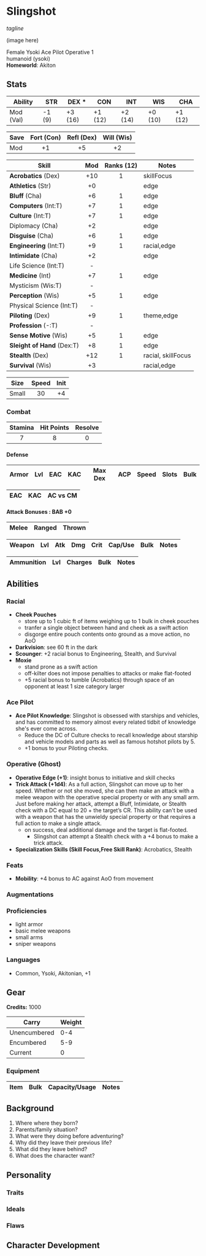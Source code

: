 # Slingshot

*tagline*

(image here)

Female Ysoki Ace Pilot Operative 1  
humanoid (ysoki)  
**Homeworld**: Akiton

## Stats

|**Ability**|**STR**|**DEX** \*|**CON**|**INT**|**WIS**|**CHA**|
| ---- | ---- | ---- | ---- | ---- | ---- | ---- |
|Mod (Val)| -1 (9) | +3 (16) | +1 (12) | +2 (14) | +0 (10) | +1 (12) |

| Save | Fort (Con) | Refl (Dex) | Will (Wis) |
| ---- | :--------: | :--------: | :--------: |
| Mod | +1 | +5 | +2 |

| Skill | Mod | Ranks (12) | Notes
| ---- | :--: | :---: | ----- |
| **Acrobatics** (Dex) | +10 |1|skillFocus|
| **Athletics** (Str) | +0 ||edge|
| **Bluff** (Cha) | +6 |1|edge|
| **Computers** (Int:T) | +7 |1|edge|
| **Culture** (Int:T) | +7 |1|edge|
| Diplomacy (Cha) | +2 ||edge|
| **Disguise** (Cha) | +6 |1|edge|
| **Engineering** (Int:T) |+9|1|racial,edge|
| **Intimidate** (Cha) | +2 ||edge|
| Life Science (Int:T) |-|||
| **Medicine** (Int) | +7 |1|edge|
| Mysticism (Wis:T) |-|||
| **Perception** (Wis) | +5 |1|edge|
| Physical Science (Int:T) |-|||
| **Piloting** (Dex) | +9 |1|theme,edge|
| **Profession** (-:T) |-|||
| **Sense Motive** (Wis) | +5 |1|edge|
| **Sleight of Hand** (Dex:T) | +8 |1|edge|
| **Stealth** (Dex) | +12 |1|racial, skillFocus|
| **Survival** (Wis) | +3 ||racial,edge|

| Size | Speed | Init |
| :--: | :---: | :--: |
| Small | 30 | +4 |

### Combat

| Stamina | Hit Points | Resolve |
| :-----: | :--------: | :-----: |
| 7 | 8 | 0 |

#### Defense

| Armor | Lvl | EAC | KAC | Max Dex | ACP | Speed | Slots | Bulk |
| ----- | :-: | :-: | :-: | :-----: | :---: | :---: | :---: | :--: |

| EAC | KAC | AC vs CM |
| :-: | :-: | :------: |

#### Attack Bonuses : BAB +0

| Melee | Ranged | Thrown |
| :---: | :----: | :----: |

| Weapon | Lvl | Atk | Dmg | Crit | Cap/Use | Bulk | Notes |
| ------ | :-: | :-: | :-: | :--: | :-----: | :--: | ----- |


| Ammunition | Lvl | Charges | Bulk | Notes |
| ---------- | :-: | :-----: | :--: | ----- |

## Abilities

### Racial

- **Cheek Pouches**
	- store up to 1 cubic ft of items weighing up to 1 bulk in cheek pouches
	- tranfer a single object between hand and cheek as a swift action
	- disgorge entire pouch contents onto ground as a move action, no AoO
- **Darkvision**: see 60 ft in the dark
- **Scounger**: +2 racial bonus to Engineering, Stealth, and Survival
- **Moxie**
	- stand prone as a swift action
	- off-kilter does not impose penalties to attacks or make flat-footed
	- +5 racial bonus to tumble (Acrobatics) through space of an opponent at least 1 size category larger

### Ace Pilot

- **Ace Pilot Knowledge**: Slingshot is obsessed with starships and vehicles, and has committed to memory almost every related tidbit of knowledge she's ever come across.
  - Reduce the DC of Culture checks to recall knowledge about starship and vehicle models and parts as well as famous hotshot pilots by 5.
  - +1 bonus to your Piloting checks.

### Operative (Ghost)

- **Operative Edge (+1)**: insight bonus to initiative and skill checks
- **Trick Attack (+1d4)**: As a full action, Slingshot can move up to her speed. Whether or not she moved, she can then make an attack with a melee weapon with the operative special property or with any small arm. Just before making her attack, attempt a Bluff, Intimidate, or Stealth check with a DC equal to 20 + the target’s CR. This ability can't be used with a weapon that has the unwieldy special property or that requires a full action to make a single attack.
  - on success, deal additional damage and the target is flat-footed.
	- Slingshot can attempt a Stealth check with a +4 bonus to make a trick attack.
- **Specialization Skills (Skill Focus,Free Skill Rank)**: Acrobatics, Stealth

### Feats

- **Mobility**: +4 bonus to AC against AoO from movement

### Augmentations


### Proficiencies

- light armor
- basic melee weapons
- small arms
- sniper weapons

### Languages

- Common, Ysoki, Akitonian, +1

## Gear

**Credits:** 1000

| Carry | Weight |
| ----- | ------ |
| Unencumbered | 0-4 |
| Encumbered | 5-9 |
| Current | 0 |

### Equipment

| Item | Bulk | Capacity/Usage | Notes |
| ---- | :--: | :------------: | ----- |

## Background

1.  Where where they born?
2.	Parents/family situation?
3.	What were they doing before adventuring?
4.	Why did they leave their previous life?
5.	What did they leave behind?
6.	What does the character want?

## Personality
### Traits


### Ideals


### Flaws


## Character Development
